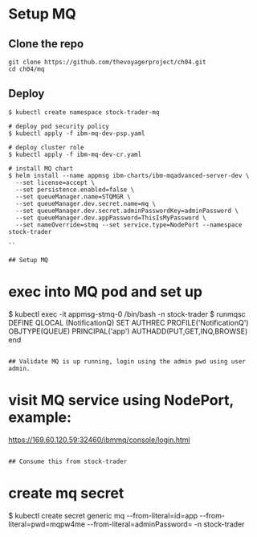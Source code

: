 # Setup MQ

## Clone the repo
```
git clone https://github.com/thevoyagerproject/ch04.git
cd ch04/mq
```

## Deploy

```
$ kubectl create namespace stock-trader-mq

# deploy pod security policy
$ kubectl apply -f ibm-mq-dev-psp.yaml 

# deploy cluster role
$ kubectl apply -f ibm-mq-dev-cr.yaml 

# install MQ chart
$ helm install --name appmsg ibm-charts/ibm-mqadvanced-server-dev \
  --set license=accept \
  --set persistence.enabled=false \
  --set queueManager.name=STQMGR \
  --set queueManager.dev.secret.name=mq \
  --set queueManager.dev.secret.adminPasswordKey=adminPassword \
  --set queueManager.dev.appPassword=ThisIsMyPassword \
  --set nameOverride=stmq --set service.type=NodePort --namespace stock-trader
  
``

## Setup MQ

```
# exec into MQ pod and set up 
$ kubectl exec -it appmsg-stmq-0 /bin/bash -n stock-trader
$ runmqsc
DEFINE QLOCAL (NotificationQ)
SET AUTHREC PROFILE('NotificationQ') OBJTYPE(QUEUE) PRINCIPAL('app') AUTHADD(PUT,GET,INQ,BROWSE)
end
```

## Validate MQ is up running, login using the admin pwd using user admin.

```
# visit MQ service using NodePort, example:
https://169.60.120.59:32460/ibmmq/console/login.html
```

## Consume this from stock-trader

```
# create mq secret
$ kubectl create secret generic mq --from-literal=id=app --from-literal=pwd=mqpw4me --from-literal=adminPassword=<pwd> -n stock-trader
```
